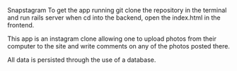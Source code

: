 Snapstagram
To get the app running git clone the repository in the terminal and run rails server when cd into the backend, open the index.html in the frontend. 

This app is an instagram clone allowing one to upload photos from their computer to the site and write comments on any of the photos posted there. 

All data is persisted through the use of a database.